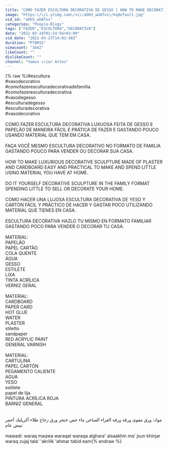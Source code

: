 ```yaml
---
title: "COMO FAZER ESCULTURA DECORATIVA DE GESSO | HOW TO MAKE DECORATIVE PLASTER SCULPTURE #escultura"
image: "https:\/\/i.ytimg.com\/vi\/aDH3_wUATxs\/hqdefault.jpg"
vid_id: "aDH3_wUATxs"
categories: "People-Blogs"
tags: ["FAZER","ESCULTURA","DECORATIVA"]
date: "2022-03-24T01:54:56+03:00"
vid_date: "2022-03-23T14:02:48Z"
duration: "PT8M1S"
viewcount: "1642"
likeCount: ""
dislikeCount: ""
channel: "Vamos criar Artes"
---
```

{% raw %}#escultura <br />#vasodecorativo <br />#comofazeresculturadecorativadefamilia <br />#comofazeresculturadecorativa <br />#vasodegesso <br />#esculturadegesso<br />#esculturadecorativa<br />#vasodecorativo <br /><br />COMO FAZER ESCULTURA DECORATIVA LUXUOSA FEITA DE GESSO E PAPELÃO DE MANEIRA FÁCIL E PRÁTICA DE FAZER E GASTANDO POUCO USANDO MATERIAL QUE TEM EM CASA.<br /><br />FAÇA VOCÊ MESMO ESCULTURA DECORATIVO NO FORMATO DE FAMILIA GASTANDO POUCO PARA VENDER OU DECORAR SUA CASA.<br /><br />HOW TO MAKE LUXURIOUS DECORATIVE SCULPTURE MADE OF PLASTER AND CARDBOARD EASY AND PRACTICAL TO MAKE AND SPEND LITTLE USING MATERIAL YOU HAVE AT HOME. <br /><br />DO IT YOURSELF DECORATIVE SCULPTURE IN THE FAMILY FORMAT SPENDING LITTLE TO SELL OR DECORATE YOUR HOME.<br /><br />COMO HACER UNA LUJOSA ESCULTURA DECORATIVA DE YESO Y CARTÓN FÁCIL Y PRÁCTICO DE HACER Y GASTAR POCO UTILIZANDO MATERIAL QUE TIENES EN CASA. <br /><br />ESCULTURA DECORATIVA HAZLO TU MISMO EN FORMATO FAMILIAR GASTANDO POCO PARA VENDER O DECORAR TU CASA.<br /><br />MATERIAL:<br />PAPELÃO <br />PAPEL CARTÃO <br />COLA QUENTE <br />ÁGUA <br />GESSO<br />ESTILETE <br />LIXA<br />TINTA ACRÍLICA <br />VERNIZ GERAL <br /><br />MATERIAL: <br />CARDBOARD <br />PAPER CARD <br />HOT GLUE <br />WATER <br />PLASTER <br />stiletto <br />sandpaper <br />RED ACRYLIC PAINT <br />GENERAL VARNISH<br /><br />MATERIAL: <br />CARTULINA <br />PAPEL CARTÓN <br />PEGAMENTO CALIENTE <br />AGUA <br />YESO <br />estilete <br />papel de lija <br />PINTURA ACRÍLICA ROJA <br />BARNIZ GENERAL<br /><br /><br />مواد: ورق مقوى ورقة ورقة الغراء الساخن ماء جص خنجر ورق زجاج طلاء أكريليك أحمر تبيض عام<br /><br />mawadi: waraq maqwa waraqat waraqa alghara' alsaakhin ma' jsun khinjar waraq zujaj tala' 'akrilik 'ahmar tabid eam{% endraw %}

